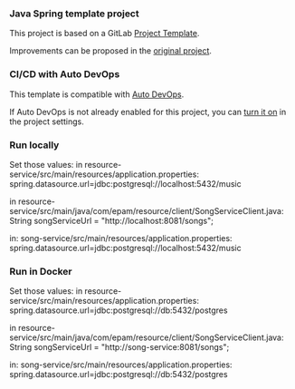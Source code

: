 ### Java Spring template project

This project is based on a GitLab [Project Template](https://docs.gitlab.com/ee/gitlab-basics/create-project.html).

Improvements can be proposed in the [original project](https://gitlab.com/gitlab-org/project-templates/spring).

### CI/CD with Auto DevOps

This template is compatible with [Auto DevOps](https://docs.gitlab.com/ee/topics/autodevops/).

If Auto DevOps is not already enabled for this project, you can [turn it on](https://docs.gitlab.com/ee/topics/autodevops/#enabling-auto-devops) in the project settings.

### Run locally

Set those values:
in resource-service/src/main/resources/application.properties:
spring.datasource.url=jdbc:postgresql://localhost:5432/music

in resource-service/src/main/java/com/epam/resource/client/SongServiceClient.java:
String songServiceUrl = "http://localhost:8081/songs";

in: song-service/src/main/resources/application.properties:
spring.datasource.url=jdbc:postgresql://localhost:5432/music

### Run in Docker

Set those values:
in resource-service/src/main/resources/application.properties:
spring.datasource.url=jdbc:postgresql://db:5432/postgres

in resource-service/src/main/java/com/epam/resource/client/SongServiceClient.java:
String songServiceUrl = "http://song-service:8081/songs";

in: song-service/src/main/resources/application.properties:
spring.datasource.url=jdbc:postgresql://db:5432/postgres




